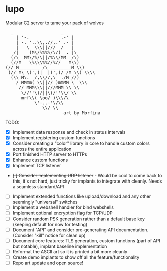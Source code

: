 # lupo
Modular C2 server to tame your pack of wolves

<pre>
  _                  _
    | '-.            .-' |
    | -. '..\\,.//,.' .- |
    |   \  \\\||///  /   | 
   /|    )M\/%%%%/\/(  . |\
  (/\  MM\/%/\||/%\\/MM  /\)
  (//M   \%\\\%%//%//   M\\)
(// M________ /\ ________M \\)
 (// M\ \(',)|  |(',)/ /M \\) \\\\  
  (\\ M\.  /,\\//,\  ./M //)
    / MMmm( \\||// )mmMM \  \\\
     // MMM\\\||///MMM \\ \\
      \//''\)/||\(/''\\/ \\
      mrf\\( \oo/ )\\\/\
           \'-..-'\/\\
              \\/ \\
                      art by Morfina
</pre>

TODO:
- [x] Implement data response and check in status intervals
- [x] Implement registering custom functions
- [x] Consider creating a "color" library in core to handle custom colors across the entire application
- [x] Port finished HTTP server to HTTPs
- [x] Enhance custom functions
- [x] Implement TCP listener
- ~~[ ] Consider Implementing UDP listener~~ - Would be cool to come back to this, it's not hard, just tricky for implants to integrate with cleanly. Needs a seamless standard/API
- [ ] Implement extended functions like upload/download and any other seemingly "universal" switches
- [ ] Implement a webshell handler for bind webshells
- [ ] Implement optional encryption flag for TCP/UDP
- [ ] Consider random PSK generation rather than a default base key (keeping default for now for testing)
- [ ] Document "API" and consider pre-generating API documentation. (Consider "kill" notice for clean up)
- [ ] Document core features: TLS generation, custom functions (part of API but notable), implant baseline implementation
- [ ] Reformat the ASCII art so it is printed a bit more cleanly
- [ ] Create demo implants to show off all the feature/functionality
- [ ] Repo art update and open source!